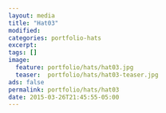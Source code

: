 ```yaml
---
layout: media
title: "Hat03"
modified:
categories: portfolio-hats
excerpt:
tags: []
image:
  feature: portfolio/hats/hat03.jpg
  teaser:  portfolio/hats/hat03-teaser.jpg
ads: false
permalink: portfolio/hats/hat03
date: 2015-03-26T21:45:55-05:00
---
```


